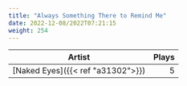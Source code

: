 ```yaml
---
title: "Always Something There to Remind Me"
date: 2022-12-08/2022T07:21:15
weight: 254
---
```




 Artist | Plays 
----- | -----:
[Naked Eyes]({{< ref "a31302">}}) | 5
